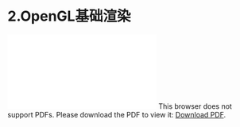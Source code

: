 # 2.OpenGL基础渲染

<object data="../pdfs/OpenGL 基本渲染笔记(二).pdf" type="application/pdf" width="700px" height="700px"> 
    <embed src="../pdfs/OpenGL 基本渲染笔记(二).pdf"> 
     This browser does not support PDFs. Please download the PDF to view it: <a href="../pdfs/OpenGL 基本渲染笔记(二).pdf">Download PDF</a>.</p> 
    </embed>
</object> 